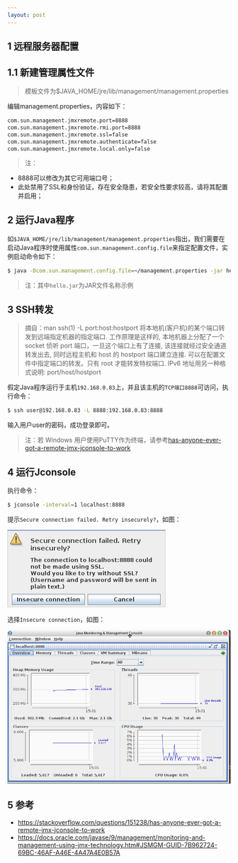 ```yaml
---
layout: post
---
```


## 1 远程服务器配置

## 1.1 新建管理属性文件

> 模板文件为$JAVA_HOME/jre/lib/management/management.properties

编辑management.properties，内容如下：

```properties
com.sun.management.jmxremote.port=8888
com.sun.management.jmxremote.rmi.port=8888
com.sun.management.jmxremote.ssl=false
com.sun.management.jmxremote.authenticate=false
com.sun.management.jmxremote.local.only=false
```

> 注：

* 8888可以修改为其它可用端口号；
* 此处禁用了SSL和身份验证，存在安全隐患，若安全性要求较高，请将其配置并启用；

## 2 运行Java程序

如`$JAVA_HOME/jre/lib/management/management.properties`指出，我们需要在启动Java程序时使用属性`com.sun.management.config.file`来指定配置文件，实例启动命令如下：

```bash
$ java -Dcom.sun.management.config.file=~/management.properties -jar hello.jar
```

> 注：其中`hello.jar`为JAR文件名称示例

## 3 SSH转发

> 摘自：man ssh(1) -L port:host:hostport 
将本地机(客户机)的某个端口转发到远端指定机器的指定端口. 工作原理是这样的, 本地机器上分配了一个 socket 侦听 port 端口，一旦这个端口上有了连接, 该连接就经过安全通道转发出去, 同时远程主机和 host 的 hostport 端口建立连接. 可以在配置文件中指定端口的转发。只有 root 才能转发特权端口. IPv6 地址用另一种格式说明: port/host/hostport

假定Java程序运行于主机`192.168.0.83`上，并且该主机的`TCP端口8888`可访问，执行命令：

```bash
$ ssh user@192.168.0.83 -L 8888:192.168.0.83:8888
```

输入用户user的密码，成功登录即可。

> 注：若 Windows 用户使用PuTTY作为终端，请参考[has-anyone-ever-got-a-remote-jmx-jconsole-to-work](https://stackoverflow.com/questions/151238/has-anyone-ever-got-a-remote-jmx-jconsole-to-work)

## 4 运行Jconsole

执行命令：

```bash
$ jconsole -interval=1 localhost:8888
```

提示`Secure connection failed. Retry insecurely?`，如图：

![secure-connection-failed](/assets/img/secure-connection-failed.png)

选择`Insecure connection`，如图：

![Screenshot-2018-01-18_15-01-07](/assets/img/Screenshot-2018-01-18_15-01-07.png)

## 5 参考

- https://stackoverflow.com/questions/151238/has-anyone-ever-got-a-remote-jmx-jconsole-to-work 
- https://docs.oracle.com/javase/9/management/monitoring-and-management-using-jmx-technology.htm#JSMGM-GUID-7B962724-69BC-46AF-A46E-4A47A4E0B57A
